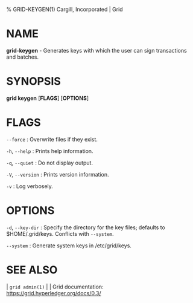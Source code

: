 % GRID-KEYGEN(1) Cargill, Incorporated | Grid

<!--
  Copyright 2021 Cargill Incorporated
  Licensed under Creative Commons Attribution 4.0 International License
  https://creativecommons.org/licenses/by/4.0/
-->

NAME
====

**grid-keygen** - Generates keys with which the user can sign transactions and batches.

SYNOPSIS
========

**grid keygen** \[**FLAGS**\] \[**OPTIONS**\]

FLAGS
=====

`--force`
: Overwrite files if they exist.

`-h`, `--help`
: Prints help information.

`-q`, `--quiet`
: Do not display output.

`-V`, `--version`
: Prints version information.

`-v`
: Log verbosely.

OPTIONS
=======

`-d`, `--key-dir`
: Specify the directory for the key files; 
  defaults to $HOME/.grid/keys. Conflicts with `--system`.

`--system`
: Generate system keys in /etc/grid/keys.

SEE ALSO
========
| `grid admin(1)`
|
| Grid documentation: https://grid.hyperledger.org/docs/0.3/

